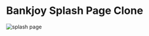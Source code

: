 # Bankjoy Splash Page Clone

![splash page](https://cloud.githubusercontent.com/assets/23459873/23319397/3536bd7c-fa8b-11e6-9d2d-67218025e623.PNG)
